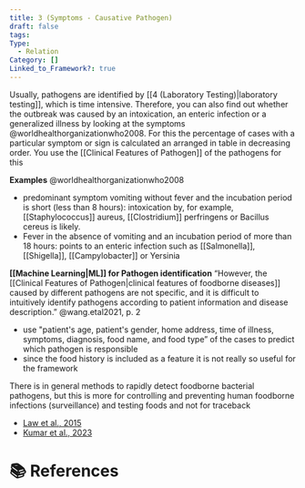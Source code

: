 ```yaml
---
title: 3 (Symptoms - Causative Pathogen)
draft: false
tags: 
Type:
  - Relation
Category: []
Linked_to_Framework?: true
---
```

Usually, pathogens are identified by [[4 (Laboratory Testing)|laboratory testing]], which is time intensive. Therefore, you can also find out whether the outbreak was caused by an intoxication, an enteric infection or a generalized illness by looking at the symptoms @worldhealthorganizationwho2008. For this the percentage of cases with a particular symptom or sign is calculated an arranged in  table in decreasing order. You use the [[Clinical Features of Pathogen]] of the pathogens for this 

**Examples** @worldhealthorganizationwho2008
- predominant symptom vomiting without fever and the incubation period is short (less than 8 hours):
  intoxication by, for example, [[Staphylococcus]] aureus, [[Clostridium]] perfringens or Bacillus cereus is likely.
- Fever in the absence of vomiting and an incubation period of more than 18 hours:
  points to an enteric infection such as [[Salmonella]], [[Shigella]], [[Campylobacter]] or Yersinia 

**[[Machine Learning|ML]] for Pathogen identification**
“However, the [[Clinical Features of Pathogen|clinical features of foodborne diseases]] caused by different pathogens are not specific, and it is difficult to intuitively identify pathogens according to patient information and disease description.” @wang.etal2021, p. 2
- use "patient's age, patient's gender, home address, time of illness, symptoms, diagnosis, food name, and food type” of the cases to predict which pathogen is responsible
- since the food history is included as a feature it is not really so useful for the framework

There is in general methods to rapidly detect foodborne bacterial pathogens, but this is more for controlling and preventing human foodborne infections (surveillance) and testing foods and not for traceback
- [Law et al., 2015](https://www.ncbi.nlm.nih.gov/pmc/articles/PMC4290631/)
- [Kumar et al., 2023](https://link.springer.com/content/pdf/10.1007/s11831-023-09991-0.pdf)

# 📚 References
